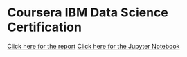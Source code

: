 # Coursera IBM Data Science Certification

[Click here for the report](https://github.com/sanders-li/IBM-Data-Science-Certification-Capstone/blob/master/San%20Francisco%20Bubble%20Tea%20Data%20Science%20Analysis/REPORT.md)
[Click here for the Jupyter Notebook](https://github.com/sanders-li/IBM-Data-Science-Certification-Capstone/blob/master/San%20Francisco%20Bubble%20Tea%20Data%20Science%20Analysis/SF%20Neighborhood%20Analysis.ipynb)
